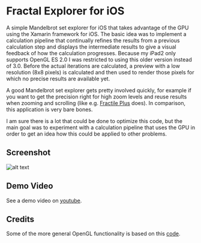 # Fractal Explorer for iOS

A simple Mandelbrot set explorer for iOS that takes advantage of the GPU using the Xamarin framework for iOS. The basic idea was to implement a calculation pipeline that continually refines the results from a previous calculation step and displays the intermediate results to give a visual feedback of how the calculation progresses. Because my iPad2 only supports OpenGL ES 2.0 I was restricted to using this older version instead of 3.0. Before the actual iterations are calculated, a preview with a low resolution (8x8 pixels) is calculated and then used to render those pixels for which no precise results are available yet.

A good Mandelbrot set explorer gets pretty involved quickly, for example if you want to get the precision right for high zoom levels and reuse results when zooming and scrolling (like e.g. [Fractile Plus](https://itunes.apple.com/en/app/fractile-plus/id401591464?mt=8) does). In comparison, this application is very bare bones.

I am sure there is a lot that could be done to optimize this code, but the main goal was to experiment with a calculation pipeline that uses the GPU in order to get an idea how this could be applied to other problems.

## Screenshot 

![alt text](https://cloud.githubusercontent.com/assets/7856060/8895084/59fd8c84-33cd-11e5-9296-e6969c7c3550.png "Screenshot")

## Demo Video

See a demo video on [youtube](http://youtu.be/NVUj5CVOuwY).

## Credits
Some of the more general OpenGL functionality is based on this [code](https://github.com/xamarin/monotouch-samples/tree/master/OpenGL/OpenGLES20Example).
